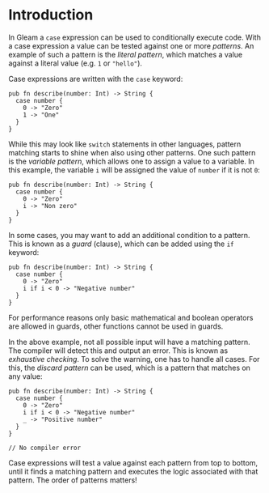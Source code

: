 # Introduction

In Gleam a `case` expression can be used to conditionally execute code. With a case expression a value can be tested against one or more _patterns_. An example of such a pattern is the _literal pattern_, which matches a value against a literal value (e.g. `1` or `"hello"`).

Case expressions are written with the `case` keyword:

```gleam
pub fn describe(number: Int) -> String {
  case number {
    0 -> "Zero"
    1 -> "One"
  }
}
```

While this may look like `switch` statements in other languages, pattern matching starts to shine when also using other patterns. One such pattern is the _variable pattern_, which allows one to assign a value to a variable. In this example, the variable `i` will be assigned the value of `number` if it is not `0`:

```gleam
pub fn describe(number: Int) -> String {
  case number {
    0 -> "Zero"
    i -> "Non zero"
  }
}
```

In some cases, you may want to add an additional condition to a pattern. This is known as a _guard_ (clause), which can be added using the `if` keyword:

```gleam
pub fn describe(number: Int) -> String {
  case number {
    0 -> "Zero"
    i if i < 0 -> "Negative number"
  }
}
```

For performance reasons only basic mathematical and boolean operators are allowed in guards, other functions cannot be used in guards.

In the above example, not all possible input will have a matching pattern. The compiler will detect this and output an error. This is known as _exhaustive checking_. To solve the warning, one has to handle all cases. For this, the _discard pattern_ can be used, which is a pattern that matches on any value:

```gleam
pub fn describe(number: Int) -> String {
  case number {
    0 -> "Zero"
    i if i < 0 -> "Negative number"
    _ -> "Positive number"
  }
}

// No compiler error
```

Case expressions will test a value against each pattern from top to bottom, until it finds a matching pattern and executes the logic associated with that pattern. The order of patterns matters!
